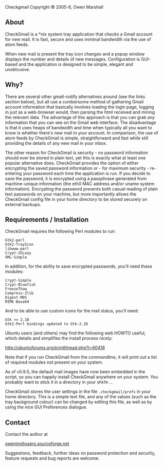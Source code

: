 Checkgmail
Copyright &copy; 2005-6, Owen Marshall


About
-----

CheckGmail is a *nix system tray application that checks a Gmail account for new mail. It is fast, secure and uses minimal bandwidth via the use of atom feeds.

When new mail is present the tray icon changes and a popup window displays the number and details of new messages. Configuration is GUI-based and the application is designed to be simple, elegant and unobtrusive.


Why?
----

There are several other gmail-notify alternatives around (see the links section below), but all use a cumbersome method of gathering Gmail account information that basically involves loading the login page, logging in just as a web-browser would, then parsing the html received and mining the relevant data. The advantage of this approach is that you can grab any information that you can see on the Gmail web interface. The disadvantage is that it uses heaps of bandwidth and time when typically all you want to know is whether there's new mail in your account. In comparison, the use of atom feeds by CheckGmail is simple, straightforward and fast while still providing the details of any new mail in your inbox.

The other reason for CheckGmail is security - no password information should ever be stored in plain text, yet this is exactly what at least one popular alternative does. CheckGmail provides the option of either encrypting the saved password information or - for maximum security - re-entering your password each time the application is run. If you decide to save the password, it is encrypted using a passphrase generated from machine-unique information (the eth0 MAC address and/or uname system information). Encrypting the password prevents both casual reading of plain text passwords on your machine, but more importantly allows the CheckGmail config file in your home directory to be stored securely on external backups.


Requirements / Installation
---------------------------

CheckGmail requires the following Perl modules to run:

	Gtk2-perl
	Gtk2-TrayIcon
	libwww-perl
	Crypt-SSLeay
	XML-Simple

In addition, for the ability to save encrypted passwords, you'll need these modules:

	Crypt-Simple
	Crypt-Blowfish
	FreezeThaw
	Compress-Zlib
	Digest-MD5
	MIME-Base64

And to be able to use custom icons for the mail status, you'll need:

	Gtk >= 2.18
	Gtk2-Perl bindings updated to Gtk-2.18

Ubuntu users (and others) may find the following web HOWTO useful, which details and simplifies the install process nicely:

http://ubuntuforums.org/printthread.php?t=60418

Note that if you run CheckGmail from the commandline, it will print out a list of required modules not present on your system.

As of v0.9.5, the default mail images have now been embedded in the script, so you can happily install CheckGmail anywhere on your system.  You probably want to stick it in a directory in your `$PATH` ...

CheckGmail stores the user settings in the file `.checkgmail/prefs` in your home directory.  This is a simple text file, and any of the values (such as the tray background colour) can be changed by editing this file, as well as by using the nice GUI Preferences dialogue.


Contact
-------

Contact the author at

owenjm@users.sourceforge.net

Suggestions, feedback, further ideas on password protection and security, feature requests and bug reports are welcome.
